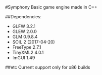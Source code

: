 #Symphony
Basic game engine made in C++

##Dependencies:

* GLFW 3.2.1
* GLEW 2.0.0
* GLM 0.9.8.4
* SOIL 2 (2017-04-20)
* FreeType 2.7.1
* TinyXML2 4.0.1
* ImGUI 1.49

##etc
Current support only for x86 builds
